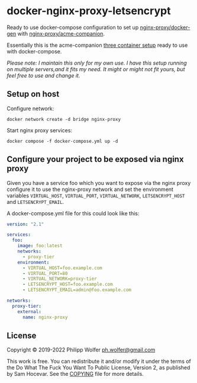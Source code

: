 # docker-nginx-proxy-letsencrypt

Ready to use docker-compose configuration to set up [nginx-proxy/docker-gen](https://github.com/nginx-proxy/docker-gen) with [nginx-proxy/acme-companion](https://github.com/nginx-proxy/acme-companion).

Essentially this is the acme-companion [three container setup](https://github.com/nginx-proxy/acme-companion/wiki/Advanced-usage) ready to use with docker-compose.

*Please note: I maintain this only for my own use. I have this setup running on multiple servers,and it fits my need. It might or might not fit yours, but feel free to use and change it.*


## Setup on host

Configure network:

    docker network create -d bridge nginx-proxy

Start nginx proxy services:

    docker compose -f docker-compose.yml up -d


## Configure your project to be exposed via nginx proxy

Given you have a service foo which you want to expose via the nginx proxy
configure it to use the nginx-proxy network and set the environment variables
`VIRTUAL_HOST`, `VIRTUAL_PORT`, `VIRTUAL_NETWORK`, `LETSENCRYPT_HOST` and
`LETSENCRYPT_EMAIL`.

A docker-compose.yml file for this could look like this:

```yml
version: "2.1"

services:
  foo:
    image: foo:latest
    networks:
      - proxy-tier
    environment:
      - VIRTUAL_HOST=foo.example.com
      - VIRTUAL_PORT=80
      - VIRTUAL_NETWORK=proxy-tier
      - LETSENCRYPT_HOST=foo.example.com
      - LETSENCRYPT_EMAIL=admin@foo.example.com

networks:
  proxy-tier:
    external:
      name: nginx-proxy
```


## License

Copyright © 2019-2022 Philipp Wolfer <ph.wolfer@gmail.com>

This work is free. You can redistribute it and/or modify it under the
terms of the Do What The Fuck You Want To Public License, Version 2,
as published by Sam Hocevar. See the [COPYING](./COPYING) file for more details.